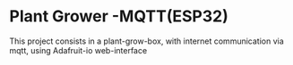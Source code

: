 # Plant Grower -MQTT(ESP32)
This project consists in a plant-grow-box, with internet communication via mqtt, using Adafruit-io web-interface
